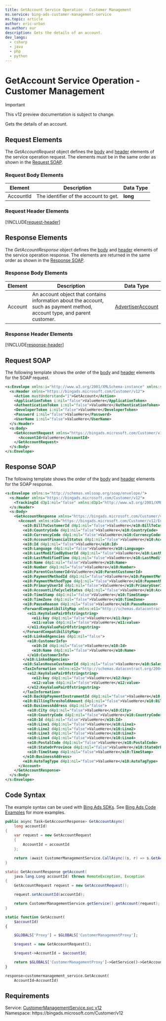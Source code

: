 ```yaml
---
title: GetAccount Service Operation - Customer Management
ms.service: bing-ads-customer-management-service
ms.topic: article
author: eric-urban
ms.author: eur
description: Gets the details of an account.
dev_langs: 
  - csharp
  - java
  - php
  - python
---
```

# GetAccount Service Operation - Customer Management

> [!IMPORTANT]
> This v12 preview documentation is subject to change.

Gets the details of an account.

## <a name="request"></a>Request Elements
The *GetAccountRequest* object defines the [body](#request-body) and [header](#request-header) elements of the service operation request. The elements must be in the same order as shown in the [Request SOAP](#request-soap). 

### <a name="request-body"></a>Request Body Elements

|Element|Description|Data Type|
|-----------|---------------|-------------|
|<a name="accountid"></a>AccountId|The identifier of the account to get.|**long**|

### <a name="request-header"></a>Request Header Elements
[!INCLUDE[request-header](./includes/request-header.md)]

## <a name="response"></a>Response Elements
The *GetAccountResponse* object defines the [body](#response-body) and [header](#response-header) elements of the service operation response. The elements are returned in the same order as shown in the [Response SOAP](#response-soap).

### <a name="response-body"></a>Response Body Elements

|Element|Description|Data Type|
|-----------|---------------|-------------|
|<a name="account"></a>Account|An account object that contains information about the account, such as payment method, account type, and parent customer.|[AdvertiserAccount](advertiseraccount.md)|

### <a name="response-header"></a>Response Header Elements
[!INCLUDE[response-header](./includes/response-header.md)]

## <a name="request-soap"></a>Request SOAP
The following template shows the order of the [body](#request-body) and [header](#request-header) elements for the SOAP request.

```xml
<s:Envelope xmlns:i="http://www.w3.org/2001/XMLSchema-instance" xmlns:s="http://schemas.xmlsoap.org/soap/envelope/">
  <s:Header xmlns="https://bingads.microsoft.com/Customer/v12">
    <Action mustUnderstand="1">GetAccount</Action>
    <ApplicationToken i:nil="false">ValueHere</ApplicationToken>
    <AuthenticationToken i:nil="false">ValueHere</AuthenticationToken>
    <DeveloperToken i:nil="false">ValueHere</DeveloperToken>
    <Password i:nil="false">ValueHere</Password>
    <UserName i:nil="false">ValueHere</UserName>
  </s:Header>
  <s:Body>
    <GetAccountRequest xmlns="https://bingads.microsoft.com/Customer/v12">
      <AccountId>ValueHere</AccountId>
    </GetAccountRequest>
  </s:Body>
</s:Envelope>
```

## <a name="response-soap"></a>Response SOAP
The following template shows the order of the [body](#response-body) and [header](#response-header) elements for the SOAP response.

```xml
<s:Envelope xmlns:s="http://schemas.xmlsoap.org/soap/envelope/">
  <s:Header xmlns="https://bingads.microsoft.com/Customer/v12">
    <TrackingId d3p1:nil="false" xmlns:d3p1="http://www.w3.org/2001/XMLSchema-instance">ValueHere</TrackingId>
  </s:Header>
  <s:Body>
    <GetAccountResponse xmlns="https://bingads.microsoft.com/Customer/v12">
      <Account xmlns:e10="https://bingads.microsoft.com/Customer/v12/Entities" d4p1:nil="false" xmlns:d4p1="http://www.w3.org/2001/XMLSchema-instance">
        <e10:BillToCustomerId d4p1:nil="false">ValueHere</e10:BillToCustomerId>
        <e10:CountryCode d4p1:nil="false">ValueHere</e10:CountryCode>
        <e10:CurrencyCode d4p1:nil="false">ValueHere</e10:CurrencyCode>
        <e10:AccountFinancialStatus d4p1:nil="false">ValueHere</e10:AccountFinancialStatus>
        <e10:Id d4p1:nil="false">ValueHere</e10:Id>
        <e10:Language d4p1:nil="false">ValueHere</e10:Language>
        <e10:LastModifiedByUserId d4p1:nil="false">ValueHere</e10:LastModifiedByUserId>
        <e10:LastModifiedTime d4p1:nil="false">ValueHere</e10:LastModifiedTime>
        <e10:Name d4p1:nil="false">ValueHere</e10:Name>
        <e10:Number d4p1:nil="false">ValueHere</e10:Number>
        <e10:ParentCustomerId>ValueHere</e10:ParentCustomerId>
        <e10:PaymentMethodId d4p1:nil="false">ValueHere</e10:PaymentMethodId>
        <e10:PaymentMethodType d4p1:nil="false">ValueHere</e10:PaymentMethodType>
        <e10:PrimaryUserId d4p1:nil="false">ValueHere</e10:PrimaryUserId>
        <e10:AccountLifeCycleStatus d4p1:nil="false">ValueHere</e10:AccountLifeCycleStatus>
        <e10:TimeStamp d4p1:nil="false">ValueHere</e10:TimeStamp>
        <e10:TimeZone d4p1:nil="false">ValueHere</e10:TimeZone>
        <e10:PauseReason d4p1:nil="false">ValueHere</e10:PauseReason>
        <ForwardCompatibilityMap xmlns:e11="http://schemas.datacontract.org/2004/07/System.Collections.Generic" d4p1:nil="false">
          <e11:KeyValuePairOfstringstring>
            <e11:key d4p1:nil="false">ValueHere</e11:key>
            <e11:value d4p1:nil="false">ValueHere</e11:value>
          </e11:KeyValuePairOfstringstring>
        </ForwardCompatibilityMap>
        <e10:LinkedAgencies d4p1:nil="false">
          <e10:CustomerInfo>
            <e10:Id d4p1:nil="false">ValueHere</e10:Id>
            <e10:Name d4p1:nil="false">ValueHere</e10:Name>
          </e10:CustomerInfo>
        </e10:LinkedAgencies>
        <e10:SalesHouseCustomerId d4p1:nil="false">ValueHere</e10:SalesHouseCustomerId>
        <TaxInformation xmlns:e12="http://schemas.datacontract.org/2004/07/System.Collections.Generic" d4p1:nil="false">
          <e12:KeyValuePairOfstringstring>
            <e12:key d4p1:nil="false">ValueHere</e12:key>
            <e12:value d4p1:nil="false">ValueHere</e12:value>
          </e12:KeyValuePairOfstringstring>
        </TaxInformation>
        <e10:BackUpPaymentInstrumentId d4p1:nil="false">ValueHere</e10:BackUpPaymentInstrumentId>
        <e10:BillingThresholdAmount d4p1:nil="false">ValueHere</e10:BillingThresholdAmount>
        <e10:BusinessAddress d4p1:nil="false">
          <e10:City d4p1:nil="false">ValueHere</e10:City>
          <e10:CountryCode d4p1:nil="false">ValueHere</e10:CountryCode>
          <e10:Id d4p1:nil="false">ValueHere</e10:Id>
          <e10:Line1 d4p1:nil="false">ValueHere</e10:Line1>
          <e10:Line2 d4p1:nil="false">ValueHere</e10:Line2>
          <e10:Line3 d4p1:nil="false">ValueHere</e10:Line3>
          <e10:Line4 d4p1:nil="false">ValueHere</e10:Line4>
          <e10:PostalCode d4p1:nil="false">ValueHere</e10:PostalCode>
          <e10:StateOrProvince d4p1:nil="false">ValueHere</e10:StateOrProvince>
          <e10:TimeStamp d4p1:nil="false">ValueHere</e10:TimeStamp>
        </e10:BusinessAddress>
        <e10:AutoTagType d4p1:nil="false">ValueHere</e10:AutoTagType>
      </Account>
    </GetAccountResponse>
  </s:Body>
</s:Envelope>
```

## <a name="example"></a>Code Syntax
The example syntax can be used with [Bing Ads SDKs](~/guides/client-libraries.md). See [Bing Ads Code Examples](~/guides/code-examples.md) for more examples.
```csharp
public async Task<GetAccountResponse> GetAccountAsync(
	long accountId)
{
	var request = new GetAccountRequest
	{
		AccountId = accountId
	};

	return (await CustomerManagementService.CallAsync((s, r) => s.GetAccountAsync(r), request));
}
```
```java
static GetAccountResponse getAccount(
	java.lang.Long accountId) throws RemoteException, Exception
{
	GetAccountRequest request = new GetAccountRequest();

	request.setAccountId(accountId);

	return CustomerManagementService.getService().getAccount(request);
}
```
```php
static function GetAccount(
	$accountId)
{

	$GLOBALS['Proxy'] = $GLOBALS['CustomerManagementProxy'];

	$request = new GetAccountRequest();

	$request->AccountId = $accountId;

	return $GLOBALS['CustomerManagementProxy']->GetService()->GetAccount($request);
}
```
```python
response=customermanagement_service.GetAccount(
	AccountId=AccountId)
```

## Requirements
Service: [CustomerManagementService.svc v12](https://clientcenter.api.bingads.microsoft.com/Api/CustomerManagement/v12/CustomerManagementService.svc)  
Namespace: https\://bingads.microsoft.com/Customer/v12  

